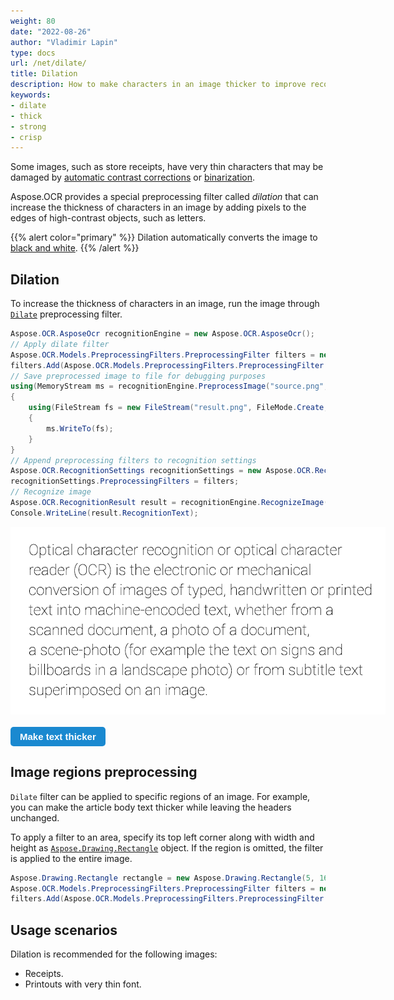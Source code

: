 ```yaml
---
weight: 80
date: "2022-08-26"
author: "Vladimir Lapin"
type: docs
url: /net/dilate/
title: Dilation
description: How to make characters in an image thicker to improve recognition accuracy.
keywords:
- dilate
- thick
- strong
- crisp
---
```


<style>
	button {
		cursor: pointer;
		margin-right: 20px;
		padding: 7px 15px;
		border: none;
		border-radius: 5px;
		background-color: #1a89d0;
		font-weight: 700;
		font-size: 15px;
		color: #ffffff;
	}

	button:hover {
		background-color: #3071a9;
	}

	button:focus {
		outline: none;
	}

	.duo {
		position: relative;
		width: 600px;
		height: 300px;
		margin-bottom: 20px;
	}

	.duo > img {
		position: absolute;
	}
</style>

Some images, such as store receipts, have very thin characters that may be damaged by [automatic contrast corrections](/ocr/net/contrast/) or [binarization](/ocr/net/binarization/). 

Aspose.OCR provides a special preprocessing filter called _dilation_ that can increase the thickness of characters in an image by adding pixels to the edges of high-contrast objects, such as letters.

{{% alert color="primary" %}} 
Dilation automatically converts the image to [black and white](/ocr/net/binarization/#automatically-converting-the-image-to-black-and-white).
{{% /alert %}}

## Dilation

To increase the thickness of characters in an image, run the image through [`Dilate`](https://reference.aspose.com/ocr/net/aspose.ocr.models.preprocessingfilters/preprocessingfilter/dilate/) preprocessing filter.

```csharp
Aspose.OCR.AsposeOcr recognitionEngine = new Aspose.OCR.AsposeOcr();
// Apply dilate filter
Aspose.OCR.Models.PreprocessingFilters.PreprocessingFilter filters = new Aspose.OCR.Models.PreprocessingFilters.PreprocessingFilter();
filters.Add(Aspose.OCR.Models.PreprocessingFilters.PreprocessingFilter.Dilate());
// Save preprocessed image to file for debugging purposes
using(MemoryStream ms = recognitionEngine.PreprocessImage("source.png", filters))
{
	using(FileStream fs = new FileStream("result.png", FileMode.Create, FileAccess.Write))
	{
		ms.WriteTo(fs);
	}
}
// Append preprocessing filters to recognition settings
Aspose.OCR.RecognitionSettings recognitionSettings = new Aspose.OCR.RecognitionSettings();
recognitionSettings.PreprocessingFilters = filters;
// Recognize image
Aspose.OCR.RecognitionResult result = recognitionEngine.RecognizeImage("source.png", recognitionSettings);
Console.WriteLine(result.RecognitionText);
```

<div class="duo">
	<img src="origin.png" alt="Ultra-light font" />
	<img src="result.png" alt="Strong font" style="display: none;" />
</div>
<button onclick="triggerSkew(this)">Make text thicker</button>
<script>
	function triggerSkew(obj)
	{
		let images = $(".duo > img");
		let skewed = images.eq(0).is(":visible");
		if(skewed)
		{
			images.eq(1).show(200);
			images.eq(0).hide(200);
			$(obj).text("Revert to original image");
		}
		else
		{
			images.eq(0).show(200);
			images.eq(1).hide(200);
			$(obj).text("Make text thicker");
		}
	}
</script>

## Image regions preprocessing

`Dilate` filter can be applied to specific regions of an image. For example, you can make the article body text thicker while leaving the headers unchanged.

To apply a filter to an area, specify its top left corner along with width and height as [`Aspose.Drawing.Rectangle`](https://reference.aspose.com/drawing/net/system.drawing/rectangle/) object. If the region is omitted, the filter is applied to the entire image.

```csharp
Aspose.Drawing.Rectangle rectangle = new Aspose.Drawing.Rectangle(5, 161, 340, 113);
Aspose.OCR.Models.PreprocessingFilters.PreprocessingFilter filters = new Aspose.OCR.Models.PreprocessingFilters.PreprocessingFilter();
filters.Add(Aspose.OCR.Models.PreprocessingFilters.PreprocessingFilter.Dilate(rectangle));
```

## Usage scenarios

Dilation is recommended for the following images:

- Receipts.
- Printouts with very thin font.
